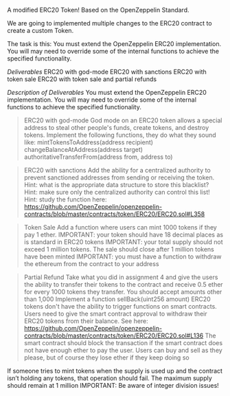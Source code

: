 A modified ERC20 Token! Based on the OpenZeppelin Standard.

We are going to implemented multiple changes to the ERC20 contract to create a custom Token.

The task is this:
You must extend the OpenZeppelin ERC20 implementation. You will may need to override some of the internal functions to achieve the specified functionality.

*Deliverables*
    ERC20 with god-mode
    ERC20 with sanctions
    ERC20 with token sale
    ERC20 with token sale and partial refunds

*Description of Deliverables*
You must extend the OpenZeppelin ERC20 implementation. You will may need to override some of the internal functions to achieve the specified functionality.

> ERC20 with god-mode
God mode on an ERC20 token allows a special address to steal other people's funds, create tokens, and destroy tokens. Implement the following functions, they do what they sound like:
mintTokensToAddress(address recipient)
changeBalanceAtAddress(address target)
authoritativeTransferFrom(address from, address to)

> ERC20 with sanctions
Add the ability for a centralized authority to prevent sanctioned addresses from sending or receiving the token.
Hint: what is the appropriate data structure to store this blacklist?
Hint: make sure only the centralized authority can control this list!
Hint: study the function here: https://github.com/OpenZeppelin/openzeppelin-contracts/blob/master/contracts/token/ERC20/ERC20.sol#L358

> Token Sale
Add a function where users can mint 1000 tokens if they pay 1 ether.
IMPORTANT: your token should have 18 decimal places as is standard in ERC20 tokens
IMPORTANT: your total supply should not exceed 1 million tokens. The sale should close after 1 million tokens have been minted
IMPORTANT: you must have a function to withdraw the ethereum from the contract to your address

> Partial Refund
Take what you did in assignment 4 and give the users the ability to transfer their tokens to the contract and receive 0.5 ether for every 1000 tokens they transfer. You should accept amounts other than 1,000 Implement a function sellBack(uint256 amount)
ERC20 tokens don't have the ability to trigger functions on smart contracts. Users need to give the smart contract approval to withdraw their ERC20 tokens from their balance. See here: https://github.com/OpenZeppelin/openzeppelin-contracts/blob/master/contracts/token/ERC20/ERC20.sol#L136
The smart contract should block the transaction if the smart contract does not have enough ether to pay the user.
Users can buy and sell as they please, but of course they lose ether if they keep doing so

If someone tries to mint tokens when the supply is used up and the contract isn’t holding any tokens, that operation should fail. The maximum supply should remain at 1 million
IMPORTANT: Be aware of integer division issues!
